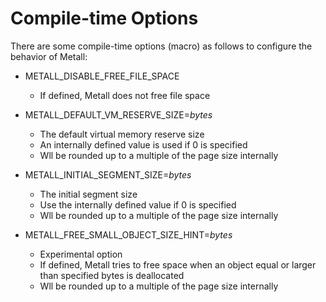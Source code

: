 # Compile-time Options

There are some compile-time options (macro) as follows to configure the behavior of Metall:


- METALL_DISABLE_FREE_FILE_SPACE
    - If defined, Metall does not free file space


- METALL_DEFAULT_VM_RESERVE_SIZE=*bytes*
    - The default virtual memory reserve size
    - An internally defined value is used if 0 is specified
    - Wll be rounded up to a multiple of the page size internally 


- METALL_INITIAL_SEGMENT_SIZE=*bytes*
    - The initial segment size
    - Use the internally defined value if 0 is specified
    - Wll be rounded up to a multiple of the page size internally


- METALL_FREE_SMALL_OBJECT_SIZE_HINT=*bytes*
    - Experimental option
    - If defined, Metall tries to free space when an object equal or larger than specified bytes is deallocated
    - Wll be rounded up to a multiple of the page size internally
  